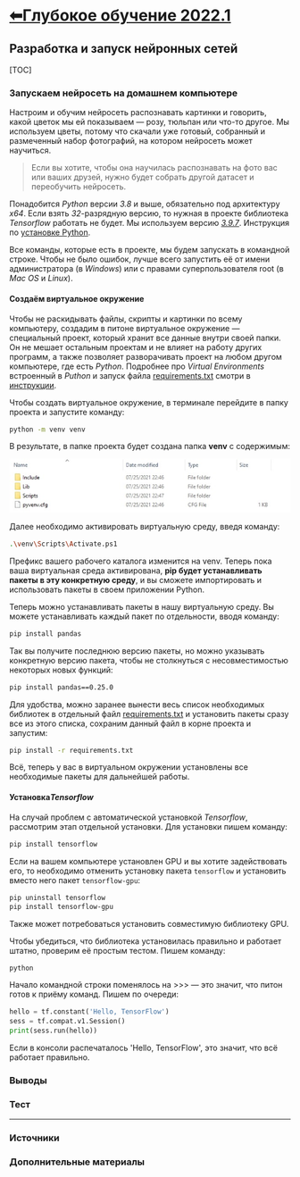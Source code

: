 # [⬅Глубокое обучение 2022.1](../index.html)

## Разработка и запуск нейронных сетей

[TOC]





### Запускаем нейросеть на домашнем компьютере

Настроим и обучим нейросеть распознавать картинки и говорить, какой цветок мы ей показываем — розу, тюльпан или что-то другое. Мы используем цветы, потому что скачали уже готовый, собранный и размеченный набор фотографий, на котором нейросеть может научиться. 

> Если вы хотите, чтобы она научилась распознавать на фото вас или ваших друзей, нужно будет собрать другой датасет и переобучить нейросеть.

Понадобится *Python* версии *3.8* и выше, обязательно под архитектуру *x64*. Если взять *32*-разрядную версию, то нужная в проекте библиотека *Tensorflow*  работать не будет. Мы используем версию [*3.9.7*](https://www.python.org/downloads/release/python-397/). Инструкция по [установке Python](https://thecode.media/py-install/). 

Все команды, которые есть в проекте, мы будем запускать в командной строке. Чтобы не было ошибок, лучше всего запустить её от имени администратора (в *Windows*) или с правами суперпользователя root (в *Mac OS* и *Linux*).



#### Создаём виртуальное окружение

Чтобы не раскидывать файлы, скрипты и картинки по всему компьютеру, создадим в питоне виртуальное окружение — специальный проект, который хранит все данные внутри своей папки. Он не мешает остальным проектам и не влияет на работу других программ, а также позволяет разворачивать проект на любом другом компьютере, где есть *Python*. Подробнее про *Virtual Environments* встроенный в *Puthon* и запуск файла [requirements.txt](../0_intro/requirements.txt) смотри в [инструкции](https://python.ivan-shamaev.ru/python-virtual-env-packages-virtualenv-venv-requirements-txt/).

Чтобы создать виртуальное окружение, в терминале перейдите в папку проекта и запустите команду:

```bash
python -m venv venv
```

В результате, в папке проекта будет создана папка **venv** с содержимым:

![](.\images\python_venv_env.jpg)

Далее необходимо активировать виртуальную среду, введя команду:

```bash
.\venv\Scripts\Activate.ps1
```

Префикс вашего рабочего каталога изменится на venv. Теперь пока ваша виртуальная среда активирована, **pip будет устанавливать пакеты в эту конкретную среду**, и вы сможете импортировать и использовать пакеты в своем приложении Python.

Теперь можно устанавливать пакеты в нашу виртуальную среду. Вы можете устанавливать каждый пакет по отдельности, вводя команду:

```bash
pip install pandas
```

Так вы получите последнюю версию пакеты, но можно указывать конкретную версию пакета, чтобы не столкнуться с несовместимостью некоторых новых функций:

```bash
pip install pandas==0.25.0
```

Для удобства, можно заранее вынести весь список необходимых библиотек в отдельный файл [requirements.txt](../0_intro/requirements.txt) и установить пакеты сразу все из этого списка, сохраним данный файл в корне проекта и запустим:

```bash
pip install -r requirements.txt
```

Всё, теперь у вас в виртуальном окружении установлены все необходимые пакеты для дальнейшей работы.



#### Установка*Tensorflow* 

На случай проблем с автоматической установкой *Tensorflow*, рассмотрим этап отдельной установки. Для установки пишем команду:

```bash
pip install tensorflow
```

Если на вашем компьютере установлен GPU и вы хотите задействовать его, то необходимо отменить установку пакета `tensorflow` и установить вместо него пакет `tensorflow-gpu`:

```bash
pip uninstall tensorflow
pip install tensorflow-gpu
```

Также может потребоваться установить совместимую библиотеку GPU.

Чтобы убедиться, что библиотека установилась правильно и работает штатно, проверим её простым тестом. Пишем команду:

```
python
```

Начало командной строки поменялось на >>> — это значит, что питон готов к приёму команд. Пишем по очереди:

```python
hello = tf.constant('Hello, TensorFlow')
sess = tf.compat.v1.Session()
print(sess.run(hello))
```

Если в консоли распечаталось 'Hello, TensorFlow', это значит, что всё работает правильно.







### Выводы



### Тест





---

### Источники





### Дополнительные материалы